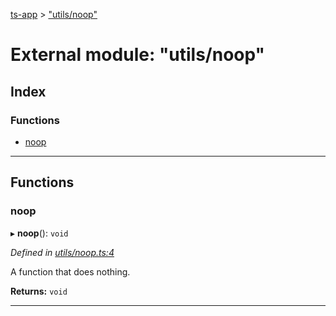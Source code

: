 [ts-app](../README.md) > ["utils/noop"](../modules/_utils_noop_.md)

# External module: "utils/noop"

## Index

### Functions

* [noop](_utils_noop_.md#noop)

---

## Functions

<a id="noop"></a>

###  noop

▸ **noop**(): `void`

*Defined in [utils/noop.ts:4](https://github.com/jmeyers91/ts-app/blob/706bbc4/src/utils/noop.ts#L4)*

A function that does nothing.

**Returns:** `void`

___

